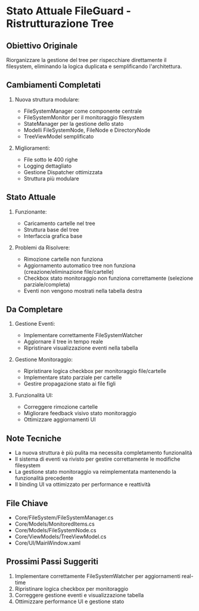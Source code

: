 # Stato Attuale FileGuard - Ristrutturazione Tree

## Obiettivo Originale
Riorganizzare la gestione del tree per rispecchiare direttamente il filesystem, eliminando la logica duplicata e semplificando l'architettura.

## Cambiamenti Completati
1. Nuova struttura modulare:
   - FileSystemManager come componente centrale
   - FileSystemMonitor per il monitoraggio filesystem
   - StateManager per la gestione dello stato
   - Modelli FileSystemNode, FileNode e DirectoryNode
   - TreeViewModel semplificato

2. Miglioramenti:
   - File sotto le 400 righe
   - Logging dettagliato
   - Gestione Dispatcher ottimizzata
   - Struttura più modulare

## Stato Attuale
1. Funzionante:
   - Caricamento cartelle nel tree
   - Struttura base del tree
   - Interfaccia grafica base

2. Problemi da Risolvere:
   - Rimozione cartelle non funziona
   - Aggiornamento automatico tree non funziona (creazione/eliminazione file/cartelle)
   - Checkbox stato monitoraggio non funziona correttamente (selezione parziale/completa)
   - Eventi non vengono mostrati nella tabella destra

## Da Completare
1. Gestione Eventi:
   - Implementare correttamente FileSystemWatcher
   - Aggiornare il tree in tempo reale
   - Ripristinare visualizzazione eventi nella tabella

2. Gestione Monitoraggio:
   - Ripristinare logica checkbox per monitoraggio file/cartelle
   - Implementare stato parziale per cartelle
   - Gestire propagazione stato ai file figli

3. Funzionalità UI:
   - Correggere rimozione cartelle
   - Migliorare feedback visivo stato monitoraggio
   - Ottimizzare aggiornamenti UI

## Note Tecniche
- La nuova struttura è più pulita ma necessita completamento funzionalità
- Il sistema di eventi va rivisto per gestire correttamente le modifiche filesystem
- La gestione stato monitoraggio va reimplementata mantenendo la funzionalità precedente
- Il binding UI va ottimizzato per performance e reattività

## File Chiave
- Core/FileSystem/FileSystemManager.cs
- Core/Models/MonitoredItems.cs
- Core/Models/FileSystemNode.cs
- Core/ViewModels/TreeViewModel.cs
- Core/UI/MainWindow.xaml

## Prossimi Passi Suggeriti
1. Implementare correttamente FileSystemWatcher per aggiornamenti real-time
2. Ripristinare logica checkbox per monitoraggio
3. Correggere gestione eventi e visualizzazione tabella
4. Ottimizzare performance UI e gestione stato
